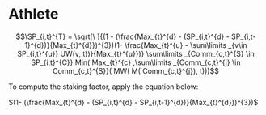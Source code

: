 # Athlete
$$\SP_{i,t}^{T} = \sqrt[\ ]{(1 - (\frac{Max_{t}^{d} - (SP_{i,t}^{d} - SP_{i,t-1}^{d})}{Max_{t}^{d}})^{3})(1- \frac{Max_{t}^{u} - \sum\limits _{v\in SP_{i,t}^{u}} UW(v, t))}{Max_{t}^{u}})} \sum\limits _{Comm_{c,t}^{S} \in SP_{i,t}^{C}} Min( Max_{t}^{c} ,\sum\limits _{Comm_{c,t}^{j} \in Comm_{c,t}^{S}}( MW( M( Comm_{c,t}^{j}), t)))$$




To compute the staking factor, apply the equation below:

$(1- (\frac{Max_{t}^{d} - (SP_{i,t}^{d} - SP_{i,t-1}^{d})}{Max_{t}^{d}})^{3})$
